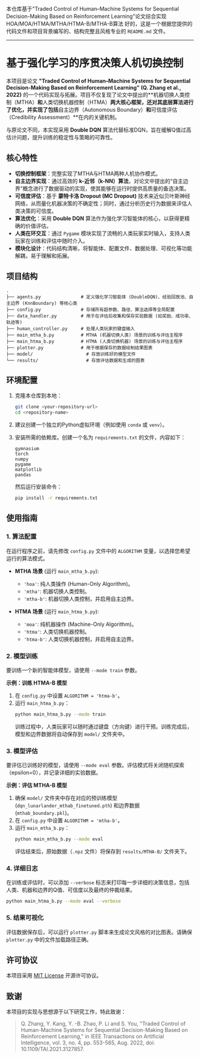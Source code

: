 本仓库基于"Traded Control of Human–Machine Systems for  Sequential Decision-Making Based on  Reinforcement Learning"论文综合实现HOA/MOA/HTMA/MTHA/HTMA-B/MTHA-B算法
好的，这是一个根据您提供的代码文件和项目背景编写的、结构完整且风格专业的 `README.md` 文件。

-----

# 基于强化学习的序贯决策人机切换控制

本项目是论文 **"Traded Control of Human–Machine Systems for Sequential Decision-Making Based on Reinforcement Learning" (Q. Zhang et al., 2022)** 的一个代码实现与拓展。项目不仅复现了论文中提出的**机器切换人类控制（MTHA）**和**人类切换机器控制（HTMA）**两大核心框架，还对其底层算法进行了优化，并实现了包括**自主边界（Autonomous Boundary）**和**可信度评估（Credibility Assessment）\*\*在内的关键机制。

与原论文不同，本实现采用 **Double DQN** 算法代替标准DQN，旨在缓解Q值过高估计问题，提升训练的稳定性与策略的可靠性。

## 核心特性

  * **切换控制框架**：完整实现了MTHA与HTMA两种人机协作模式。
  * **自主边界实现**：通过高效的 **k-近邻（k-NN）算法**，对论文中提出的“自主边界”概念进行了数据驱动的实现，使其能够在运行时提供高质量的备选决策。
  * **可信度评估**：基于 **蒙特卡洛 Dropout (MC Dropout)** 技术来近似贝叶斯神经网络，从而量化机器决策的不确定性；同时，通过分析历史行为数据来评估人类决策的可信度。
  * **算法优化**：采用 **Double DQN** 算法作为强化学习智能体的核心，以获得更精确的价值评估。
  * **人类在环交互**：通过 `Pygame` 模块实现了流畅的人类玩家实时输入，支持人类玩家在训练和评估中随时介入。
  * **模块化设计**：代码结构清晰，将智能体、配置文件、数据处理、可视化等功能解耦，易于理解和拓展。

## 项目结构

```
.
├── agents.py               # 定义强化学习智能体 (DoubleDQN)、经验回放池、自主边界 (KnnBoundary) 等核心类
├── config.py               # 存储所有超参数、路径、算法选择等全局配置
├── data_handler.py         # 用于在评估后收集和保存实验数据 (如奖励、成功率、轨迹等)
├── human_controller.py     # 处理人类玩家的键盘输入
├── main_mtha_b.py          # MTHA (机器切换人类) 场景的训练与评估主程序
├── main_htma_b.py          # HTMA (人类切换机器) 场景的训练与评估主程序
├── plotter.py              # 用于根据保存的数据绘制结果图表
├── model/                    # 存放训练好的模型文件
└── results/                  # 存放评估数据和生成的图表
```

## 环境配置

1.  克隆本仓库到本地：

    ```bash
    git clone <your-repository-url>
    cd <repository-name>
    ```

2.  建议创建一个独立的Python虚拟环境（例如使用 `conda` 或 `venv`）。

3.  安装所需的依赖库。创建一个名为 `requirements.txt` 的文件，内容如下：

    ```
    gymnasium
    torch
    numpy
    pygame
    matplotlib
    pandas
    ```

    然后运行安装命令：

    ```bash
    pip install -r requirements.txt
    ```

## 使用指南

### 1\. 算法配置

在运行程序之前，请先修改 `config.py` 文件中的 `ALGORITHM` 变量，以选择您希望运行的算法模式。

  * **MTHA 场景** (运行 `main_mtha_b.py`):

      * `'hoa'`: 纯人类操作 (Human-Only Algorithm)。
      * `'mtha'`: 机器切换人类控制。
      * `'mtha-b'`: 机器切换人类控制，并启用自主边界。

  * **HTMA 场景** (运行 `main_htma_b.py`):

      * `'moa'`: 纯机器操作 (Machine-Only Algorithm)。
      * `'htma'`: 人类切换机器控制。
      * `'htma-b'`: 人类切换机器控制，并启用自主边界。

### 2\. 模型训练

要训练一个新的智能体模型，请使用 `--mode train` 参数。

**示例：训练 HTMA-B 模型**

1.  在 `config.py` 中设置 `ALGORITHM = 'htma-b'`。
2.  运行 `main_htma_b.py`：
    ```bash
    python main_htma_b.py --mode train
    ```
    训练过程中，人类玩家可以随时通过键盘（方向键）进行干预。训练完成后，模型和边界数据将自动保存到 `model/` 文件夹中。

### 3\. 模型评估

要评估已训练好的模型，请使用 `--mode eval` 参数。评估模式将关闭随机探索（epsilon=0），并记录详细的实验数据。

**示例：评估 MTHA-B 模型**

1.  确保 `model/` 文件夹中存在对应的预训练模型 (`dqn_lunarlander_mthab_finetuned.pth`) 和边界数据 (`mthab_boundary.pkl`)。
2.  在 `config.py` 中设置 `ALGORITHM = 'mtha-b'`。
3.  运行 `main_mtha_b.py`：
    ```bash
    python main_mtha_b.py --mode eval
    ```
    评估结束后，原始数据（`.npz` 文件）将保存到 `results/MTHA-B/` 文件夹下。

### 4\. 详细日志

在训练或评估时，可以添加 `--verbose` 标志来打印每一步详细的决策信息，包括人类、机器和边界的Q值、可信度以及最终的仲裁结果。

```bash
python main_htma_b.py --mode eval --verbose
```

### 5\. 结果可视化

评估数据保存后，可以运行 `plotter.py` 脚本来生成论文风格的对比图表。请确保 `plotter.py` 中的文件加载路径正确。

## 许可协议

本项目采用 [MIT License](https://www.google.com/search?q=LICENSE) 开源许可协议。

## 致谢

本项目的实现与思想源于以下研究工作，特此致谢：

> Q. Zhang, Y. Kang, Y. -B. Zhao, P. Li and S. You, "Traded Control of Human-Machine Systems for Sequential Decision-Making Based on Reinforcement Learning," in IEEE Transactions on Artificial Intelligence, vol. 3, no. 4, pp. 553-565, Aug. 2022, doi: 10.1109/TAI.2021.3127857.
